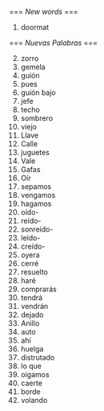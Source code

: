 === *New words* ===

1. doormat

=== *Nuevas Palabras* ===

2. zorro
3. gemela
4. guión
5. pues
6. guión bajo
7. jefe
8. techo
9. sombrero
10. viejo
11. Llave
12. Calle
13. juguetes
14. Vale
15. Gafas
16. Oír
17. sepamos
18. vengamos
19. hagamos
20. oído-
21. reído-
22. sonreído-
23. leído-
24. creído-
25. oyera
26. cerré
27. resuelto
28. haré
29. comprarás
30. tendrá
31. vendrán
32. dejado
33. Anillo
34. auto
35. ahí
36. huelga
37. distrutado
38. lo que
39. oigamos
40. caerte
41. borde
42. volando
